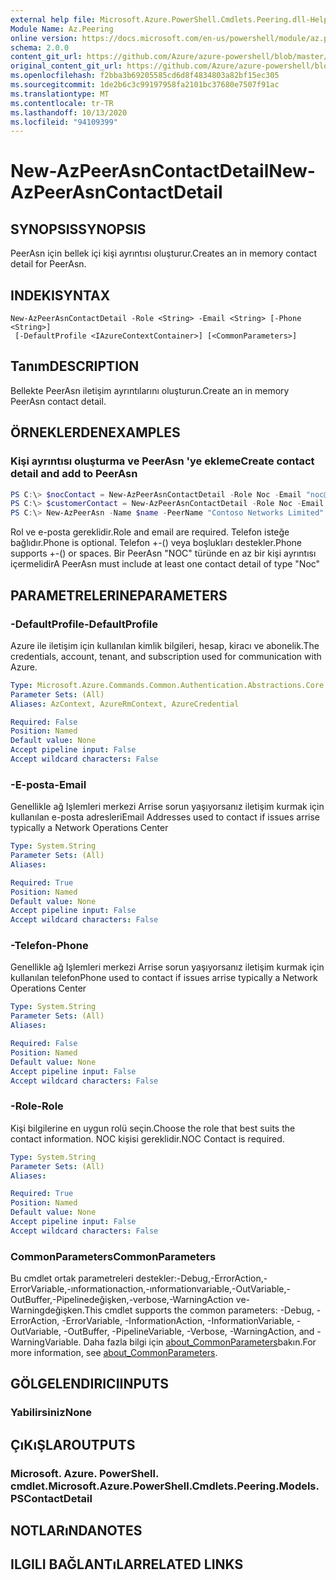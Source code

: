 ```yaml
---
external help file: Microsoft.Azure.PowerShell.Cmdlets.Peering.dll-Help.xml
Module Name: Az.Peering
online version: https://docs.microsoft.com/en-us/powershell/module/az.peering/new-azpeerasncontactdetail
schema: 2.0.0
content_git_url: https://github.com/Azure/azure-powershell/blob/master/src/Peering/Peering/help/New-AzPeerAsnContactDetail.md
original_content_git_url: https://github.com/Azure/azure-powershell/blob/master/src/Peering/Peering/help/New-AzPeerAsnContactDetail.md
ms.openlocfilehash: f2bba3b69205585cd6d8f4834803a82bf15ec305
ms.sourcegitcommit: 1de2b6c3c99197958fa2101bc37680e7507f91ac
ms.translationtype: MT
ms.contentlocale: tr-TR
ms.lasthandoff: 10/13/2020
ms.locfileid: "94109399"
---
```

# <span data-ttu-id="75d36-101">New-AzPeerAsnContactDetail</span><span class="sxs-lookup"><span data-stu-id="75d36-101">New-AzPeerAsnContactDetail</span></span>

## <span data-ttu-id="75d36-102">SYNOPSIS</span><span class="sxs-lookup"><span data-stu-id="75d36-102">SYNOPSIS</span></span>
<span data-ttu-id="75d36-103">PeerAsn için bellek içi kişi ayrıntısı oluşturur.</span><span class="sxs-lookup"><span data-stu-id="75d36-103">Creates an in memory contact detail for PeerAsn.</span></span> 

## <span data-ttu-id="75d36-104">INDEKI</span><span class="sxs-lookup"><span data-stu-id="75d36-104">SYNTAX</span></span>

```
New-AzPeerAsnContactDetail -Role <String> -Email <String> [-Phone <String>]
 [-DefaultProfile <IAzureContextContainer>] [<CommonParameters>]
```

## <span data-ttu-id="75d36-105">Tanım</span><span class="sxs-lookup"><span data-stu-id="75d36-105">DESCRIPTION</span></span>
<span data-ttu-id="75d36-106">Bellekte PeerAsn iletişim ayrıntılarını oluşturun.</span><span class="sxs-lookup"><span data-stu-id="75d36-106">Create an in memory PeerAsn contact detail.</span></span>

## <span data-ttu-id="75d36-107">ÖRNEKLERDEN</span><span class="sxs-lookup"><span data-stu-id="75d36-107">EXAMPLES</span></span>

### <span data-ttu-id="75d36-108">Kişi ayrıntısı oluşturma ve PeerAsn 'ye ekleme</span><span class="sxs-lookup"><span data-stu-id="75d36-108">Create contact detail and add to PeerAsn</span></span>
```powershell
PS C:\> $nocContact = New-AzPeerAsnContactDetail -Role Noc -Email "noc@contoso.com" -Phone "+1 (887) 888-8088"
PS C:\> $customerContact = New-AzPeerAsnContactDetail -Role Noc -Email "noc@contoso.com" -Phone "+1 (887) 888-8088"
PS C:\> New-AzPeerAsn -Name $name -PeerName "Contoso Networks Limited" -PeerAsn 65000 -ContactDetail $nocContact,$customerContact
```

<span data-ttu-id="75d36-109">Rol ve e-posta gereklidir.</span><span class="sxs-lookup"><span data-stu-id="75d36-109">Role and email are required.</span></span> <span data-ttu-id="75d36-110">Telefon isteğe bağlıdır.</span><span class="sxs-lookup"><span data-stu-id="75d36-110">Phone is optional.</span></span> <span data-ttu-id="75d36-111">Telefon +-() veya boşlukları destekler.</span><span class="sxs-lookup"><span data-stu-id="75d36-111">Phone supports +-() or spaces.</span></span> <span data-ttu-id="75d36-112">Bir PeerAsn "NOC" türünde en az bir kişi ayrıntısı içermelidir</span><span class="sxs-lookup"><span data-stu-id="75d36-112">A PeerAsn must include at least one contact detail of type "Noc"</span></span>

## <span data-ttu-id="75d36-113">PARAMETRELERINE</span><span class="sxs-lookup"><span data-stu-id="75d36-113">PARAMETERS</span></span>

### <span data-ttu-id="75d36-114">-DefaultProfile</span><span class="sxs-lookup"><span data-stu-id="75d36-114">-DefaultProfile</span></span>
<span data-ttu-id="75d36-115">Azure ile iletişim için kullanılan kimlik bilgileri, hesap, kiracı ve abonelik.</span><span class="sxs-lookup"><span data-stu-id="75d36-115">The credentials, account, tenant, and subscription used for communication with Azure.</span></span>

```yaml
Type: Microsoft.Azure.Commands.Common.Authentication.Abstractions.Core.IAzureContextContainer
Parameter Sets: (All)
Aliases: AzContext, AzureRmContext, AzureCredential

Required: False
Position: Named
Default value: None
Accept pipeline input: False
Accept wildcard characters: False
```

### <span data-ttu-id="75d36-116">-E-posta</span><span class="sxs-lookup"><span data-stu-id="75d36-116">-Email</span></span>
<span data-ttu-id="75d36-117">Genellikle ağ Işlemleri merkezi Arrise sorun yaşıyorsanız iletişim kurmak için kullanılan e-posta adresleri</span><span class="sxs-lookup"><span data-stu-id="75d36-117">Email Addresses used to contact if issues arrise typically a Network Operations Center</span></span>

```yaml
Type: System.String
Parameter Sets: (All)
Aliases:

Required: True
Position: Named
Default value: None
Accept pipeline input: False
Accept wildcard characters: False
```

### <span data-ttu-id="75d36-118">-Telefon</span><span class="sxs-lookup"><span data-stu-id="75d36-118">-Phone</span></span>
<span data-ttu-id="75d36-119">Genellikle ağ Işlemleri merkezi Arrise sorun yaşıyorsanız iletişim kurmak için kullanılan telefon</span><span class="sxs-lookup"><span data-stu-id="75d36-119">Phone used to contact if issues arrise typically a Network Operations Center</span></span>

```yaml
Type: System.String
Parameter Sets: (All)
Aliases:

Required: False
Position: Named
Default value: None
Accept pipeline input: False
Accept wildcard characters: False
```

### <span data-ttu-id="75d36-120">-Role</span><span class="sxs-lookup"><span data-stu-id="75d36-120">-Role</span></span>
<span data-ttu-id="75d36-121">Kişi bilgilerine en uygun rolü seçin.</span><span class="sxs-lookup"><span data-stu-id="75d36-121">Choose the role that best suits the contact information.</span></span>
<span data-ttu-id="75d36-122">NOC kişisi gereklidir.</span><span class="sxs-lookup"><span data-stu-id="75d36-122">NOC Contact is required.</span></span>

```yaml
Type: System.String
Parameter Sets: (All)
Aliases:

Required: True
Position: Named
Default value: None
Accept pipeline input: False
Accept wildcard characters: False
```

### <span data-ttu-id="75d36-123">CommonParameters</span><span class="sxs-lookup"><span data-stu-id="75d36-123">CommonParameters</span></span>
<span data-ttu-id="75d36-124">Bu cmdlet ortak parametreleri destekler:-Debug,-ErrorAction,-ErrorVariable,-ınformationaction,-ınformationvariable,-OutVariable,-OutBuffer,-Pipelinedeğişken,-verbose,-WarningAction ve-Warningdeğişken.</span><span class="sxs-lookup"><span data-stu-id="75d36-124">This cmdlet supports the common parameters: -Debug, -ErrorAction, -ErrorVariable, -InformationAction, -InformationVariable, -OutVariable, -OutBuffer, -PipelineVariable, -Verbose, -WarningAction, and -WarningVariable.</span></span> <span data-ttu-id="75d36-125">Daha fazla bilgi için [about_CommonParameters](http://go.microsoft.com/fwlink/?LinkID=113216)bakın.</span><span class="sxs-lookup"><span data-stu-id="75d36-125">For more information, see [about_CommonParameters](http://go.microsoft.com/fwlink/?LinkID=113216).</span></span>

## <span data-ttu-id="75d36-126">GÖLGELENDIRICI</span><span class="sxs-lookup"><span data-stu-id="75d36-126">INPUTS</span></span>

### <span data-ttu-id="75d36-127">Yabilirsiniz</span><span class="sxs-lookup"><span data-stu-id="75d36-127">None</span></span>

## <span data-ttu-id="75d36-128">ÇıKıŞLAR</span><span class="sxs-lookup"><span data-stu-id="75d36-128">OUTPUTS</span></span>

### <span data-ttu-id="75d36-129">Microsoft. Azure. PowerShell. cmdlet.</span><span class="sxs-lookup"><span data-stu-id="75d36-129">Microsoft.Azure.PowerShell.Cmdlets.Peering.Models.PSContactDetail</span></span>

## <span data-ttu-id="75d36-130">NOTLARıNDA</span><span class="sxs-lookup"><span data-stu-id="75d36-130">NOTES</span></span>

## <span data-ttu-id="75d36-131">ILGILI BAĞLANTıLAR</span><span class="sxs-lookup"><span data-stu-id="75d36-131">RELATED LINKS</span></span>
